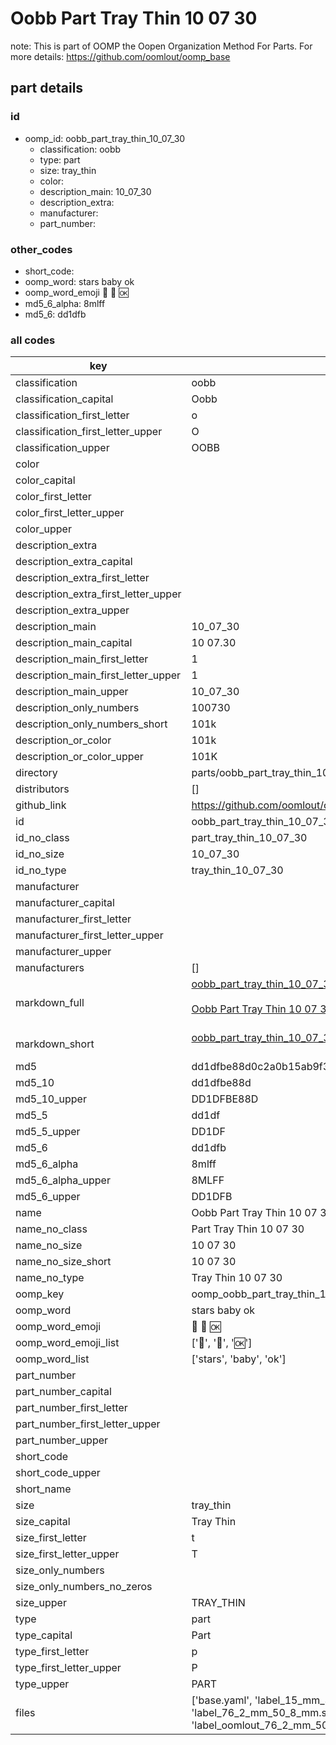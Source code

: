 # Oobb Part Tray Thin 10 07 30  

note: This is part of OOMP the Oopen Organization Method For Parts. For more details: https://github.com/oomlout/oomp_base

##  part details





### id
* oomp_id: oobb_part_tray_thin_10_07_30
  * classification: oobb
  * type: part
  * size: tray_thin
  * color: 
  * description_main: 10_07_30
  * description_extra: 
  * manufacturer: 
  * part_number: 

### other_codes
* short_code: 
* oomp_word: stars baby ok
* oomp_word_emoji :stars: :baby: :ok:
* md5_6_alpha: 8mlff
* md5_6: dd1dfb

### all codes 
| key | value |  
| --- | --- |  
| classification | oobb |  
| classification_capital | Oobb |  
| classification_first_letter | o |  
| classification_first_letter_upper | O |  
| classification_upper | OOBB |  
| color |  |  
| color_capital |  |  
| color_first_letter |  |  
| color_first_letter_upper |  |  
| color_upper |  |  
| description_extra |  |  
| description_extra_capital |  |  
| description_extra_first_letter |  |  
| description_extra_first_letter_upper |  |  
| description_extra_upper |  |  
| description_main | 10_07_30 |  
| description_main_capital | 10 07.30 |  
| description_main_first_letter | 1 |  
| description_main_first_letter_upper | 1 |  
| description_main_upper | 10_07_30 |  
| description_only_numbers | 100730 |  
| description_only_numbers_short | 101k |  
| description_or_color | 101k |  
| description_or_color_upper | 101K |  
| directory | parts/oobb_part_tray_thin_10_07_30 |  
| distributors | [] |  
| github_link | https://github.com/oomlout/oomlout_oomp_part_src/tree/main/parts/oobb_part_tray_thin_10_07_30/working |  
| id | oobb_part_tray_thin_10_07_30 |  
| id_no_class | part_tray_thin_10_07_30 |  
| id_no_size | 10_07_30 |  
| id_no_type | tray_thin_10_07_30 |  
| manufacturer |  |  
| manufacturer_capital |  |  
| manufacturer_first_letter |  |  
| manufacturer_first_letter_upper |  |  
| manufacturer_upper |  |  
| manufacturers | [] |  
| markdown_full | [oobb_part_tray_thin_10_07_30](https://github.com/oomlout/oomlout_oomp_part_src/tree/main/parts/oobb_part_tray_thin_10_07_30/working)<br>[](https://github.com/oomlout/oomlout_oomp_part_src/tree/main/parts/oobb_part_tray_thin_10_07_30/working)<br>[Oobb Part Tray Thin 10 07 30](https://github.com/oomlout/oomlout_oomp_part_src/tree/main/parts/oobb_part_tray_thin_10_07_30/working)<br><br> |  
| markdown_short | [oobb_part_tray_thin_10_07_30](https://github.com/oomlout/oomlout_oomp_part_src/tree/main/parts/oobb_part_tray_thin_10_07_30/working)<br><br> |  
| md5 | dd1dfbe88d0c2a0b15ab9f3c52f31952 |  
| md5_10 | dd1dfbe88d |  
| md5_10_upper | DD1DFBE88D |  
| md5_5 | dd1df |  
| md5_5_upper | DD1DF |  
| md5_6 | dd1dfb |  
| md5_6_alpha | 8mlff |  
| md5_6_alpha_upper | 8MLFF |  
| md5_6_upper | DD1DFB |  
| name | Oobb Part Tray Thin 10 07 30 |  
| name_no_class | Part Tray Thin 10 07 30 |  
| name_no_size | 10 07 30 |  
| name_no_size_short | 10 07 30 |  
| name_no_type | Tray Thin 10 07 30 |  
| oomp_key | oomp_oobb_part_tray_thin_10_07_30 |  
| oomp_word | stars baby ok |  
| oomp_word_emoji | :stars: :baby: :ok: |  
| oomp_word_emoji_list | [':stars:', ':baby:', ':ok:'] |  
| oomp_word_list | ['stars', 'baby', 'ok'] |  
| part_number |  |  
| part_number_capital |  |  
| part_number_first_letter |  |  
| part_number_first_letter_upper |  |  
| part_number_upper |  |  
| short_code |  |  
| short_code_upper |  |  
| short_name |  |  
| size | tray_thin |  
| size_capital | Tray Thin |  
| size_first_letter | t |  
| size_first_letter_upper | T |  
| size_only_numbers |  |  
| size_only_numbers_no_zeros |  |  
| size_upper | TRAY_THIN |  
| type | part |  
| type_capital | Part |  
| type_first_letter | p |  
| type_first_letter_upper | P |  
| type_upper | PART |  
| files | ['base.yaml', 'label_15_mm_30_mm.pdf', 'label_15_mm_30_mm.svg', 'label_76_2_mm_50_8_mm.pdf', 'label_76_2_mm_50_8_mm.svg', 'label_oomlout_76_2_mm_50_8_mm.pdf', 'label_oomlout_76_2_mm_50_8_mm.svg', 'readme.md', 'working.json', 'working.yaml'] |  
